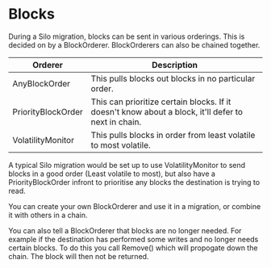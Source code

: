 # Blocks

During a Silo migration, blocks can be sent in various orderings. This is decided on by a BlockOrderer.
BlockOrderers can also be chained together.

| Orderer | Description |
| ------- | ----------- |
| AnyBlockOrder | This pulls blocks out blocks in no particular order.
| PriorityBlockOrder | This can prioritize certain blocks. If it doesn't know about a block, it'll defer to next in chain.
| VolatilityMonitor | This pulls blocks in order from least volatile to most volatile.

A typical Silo migration would be set up to use VolatilityMonitor to send blocks in a good order (Least volatile to most), but also have a PriorityBlockOrder infront to prioritise any blocks the destination is trying to read.

You can create your own BlockOrderer and use it in a migration, or combine it with others in a chain.

You can also tell a BlockOrderer that blocks are no longer needed. For example if the destination has performed some writes and no longer needs certain blocks. To do this you call Remove() which will propogate down the chain. The block will then not be returned.
